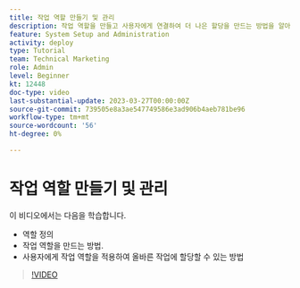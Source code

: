 ```yaml
---
title: 작업 역할 만들기 및 관리
description: 작업 역할을 만들고 사용자에게 연결하여 더 나은 할당을 만드는 방법을 알아봅니다.
feature: System Setup and Administration
activity: deploy
type: Tutorial
team: Technical Marketing
role: Admin
level: Beginner
kt: 12448
doc-type: video
last-substantial-update: 2023-03-27T00:00:00Z
source-git-commit: 739505e8a3ae547749586e3ad906b4aeb781be96
workflow-type: tm+mt
source-wordcount: '56'
ht-degree: 0%

---
```


# 작업 역할 만들기 및 관리

이 비디오에서는 다음을 학습합니다.

* 역할 정의
* 작업 역할을 만드는 방법.
* 사용자에게 작업 역할을 적용하여 올바른 작업에 할당할 수 있는 방법

>[!VIDEO](https://video.tv.adobe.com/v/3416966/?quality=12)

